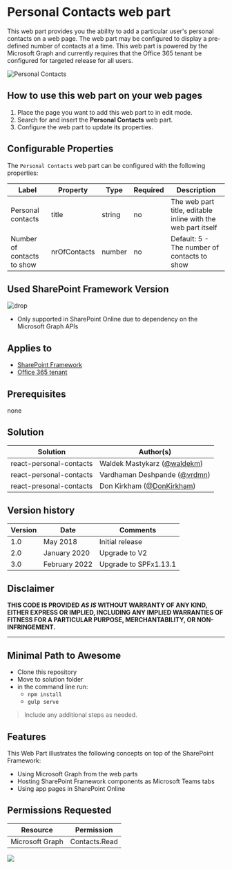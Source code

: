 # Personal Contacts web part

This web part provides you the ability to add a particular user's personal contacts on a web page. The web part may be configured to display a pre-defined number of contacts at a time. This web part is powered by the Microsoft Graph and currently requires that the Office 365 tenant be configured for targeted release for all users.

![Personal Contacts](../../assets/images/components/part-personal-contacts.gif)

## How to use this web part on your web pages

1. Place the page you want to add this web part to in edit mode.
2. Search for and insert the **Personal Contacts** web part.
3. Configure the web part to update its properties.

## Configurable Properties

The `Personal Contacts` web part can be configured with the following properties:

| Label | Property | Type | Required | Description |
| ---- | ---- | ---- | ---- | ---- |
| Personal contacts | title | string | no | The web part title, editable inline with the web part itself |
| Number of contacts to show | nrOfContacts | number | no | Default: 5 - The number of contacts to show |

## Used SharePoint Framework Version

![drop](https://img.shields.io/badge/version-1.13.1-green.svg)

* Only supported in SharePoint Online due to dependency on the Microsoft Graph APIs

## Applies to

* [SharePoint Framework](https:/dev.office.com/sharepoint)
* [Office 365 tenant](https://dev.office.com/sharepoint/docs/spfx/set-up-your-development-environment)

## Prerequisites

none

## Solution

Solution|Author(s)
--------|---------
react-personal-contacts | Waldek Mastykarz ([@waldekm](https://twitter.com/waldekm))
react-personal-contacts | Vardhaman Deshpande ([@vrdmn](https://twitter.com/vrdmn))
react-presonal-contacts | Don Kirkham ([@DonKirkham](https://twitter.com/donkirkham))

## Version history

Version|Date|Comments
-------|----|--------
1.0|May 2018| Initial release
2.0|January 2020| Upgrade to V2
3.0|February 2022| Upgrade to SPFx1.13.1

## Disclaimer

**THIS CODE IS PROVIDED *AS IS* WITHOUT WARRANTY OF ANY KIND, EITHER EXPRESS OR IMPLIED, INCLUDING ANY IMPLIED WARRANTIES OF FITNESS FOR A PARTICULAR PURPOSE, MERCHANTABILITY, OR NON-INFRINGEMENT.**

---

## Minimal Path to Awesome

* Clone this repository
* Move to solution folder
* in the command line run:
  * `npm install`
  * `gulp serve`

> Include any additional steps as needed.

## Features

This Web Part illustrates the following concepts on top of the SharePoint Framework:

* Using Microsoft Graph from the web parts
* Hosting SharePoint Framework components as Microsoft Teams tabs
* Using app pages in SharePoint Online

## Permissions Requested

Resource | Permission
--------|---------
Microsoft Graph | Contacts.Read

<img src="https://telemetry.sharepointpnp.com/sp-starter-kit/source/react-personal-contacts" />

